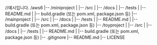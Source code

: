 //예시입니다.
/aws6
|-- /miniproject
|   |-- /src
|   |-- /docs
|   |-- /tests
|   |-- README.md
|   |-- build.gradle (또는 pom.xml, package.json 등)
|-- /mainproject
|   |-- /src
|   |-- /docs
|   |-- /tests
|   |-- README.md
|   |-- build.gradle (또는 pom.xml, package.json 등)
|-- /toyproject
|   |-- /src
|   |-- /docs
|   |-- /tests
|   |-- README.md
|   |-- build.gradle (또는 pom.xml, package.json 등)
|-- .gitignore
|-- README.md
|-- LICENSE
